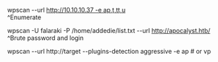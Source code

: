 wpscan --url http://10.10.10.37 -e ap,t,tt,u  
^Enumerate  
  
wpscan -U falaraki -P /home/addedie/list.txt --url http://apocalyst.htb/  
^Brute password and login

wpscan --url http://target --plugins-detection aggressive -e ap # or vp